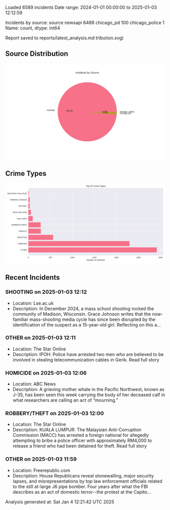 
Loaded 6589 incidents
Date range: 2024-01-01 00:00:00 to 2025-01-03 12:12:59

Incidents by source:
source
newsapi           6488
chicago_pd         100
chicago_police       1
Name: count, dtype: int64

Report saved to reports/latest_analysis.md
tribution.svg)

## Source Distribution
![Source Distribution](images/source_distribution.svg)

## Crime Types
![Crime Types](images/crime_types.svg)

## Recent Incidents

### SHOOTING on 2025-01-03 12:12
- Location: Lse.ac.uk
- Description: In December 2024, a mass school shooting rocked the community of Madison, Wisconsin. Grace Johnson writes that the now-familiar mass-shooting media cycle has since been disrupted by the identification of the suspect as a 15-year-old girl. Reflecting on this a…


### OTHER on 2025-01-03 12:11
- Location: The Star Online
- Description: IPOH: Police have arrested two men who are believed to be involved in stealing telecommunication cables in Gerik. Read full story


### HOMICIDE on 2025-01-03 12:06
- Location: ABC News
- Description: A grieving mother whale in the Pacific Northwest, known as J-35, has been seen this week carrying the body of her deceased calf in what researchers are calling an act of “mourning.”


### ROBBERY/THEFT on 2025-01-03 12:00
- Location: The Star Online
- Description: KUALA LUMPUR: The Malaysian Anti-Corruption Commission (MACC) has arrested a foreign national for allegedly attempting to bribe a police officer with approximately RM4,000 to release a friend who had been detained for theft. Read full story


### OTHER on 2025-01-03 11:59
- Location: Freerepublic.com
- Description: House Republicans reveal stonewalling, major security lapses, and misrepresentations by top law enforcement officials related to the still at-large J6 pipe bomber. Four years after what the FBI describes as an act of domestic terror--the protest at the Capito…

Analysis generated at: Sat Jan  4 12:21:42 UTC 2025
